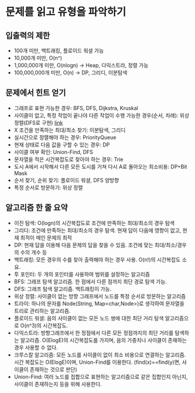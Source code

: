 # 문제를 읽고 유형을 파악하기

## 입출력의 제한
- 100개 미만, 백트래킹, 플로이드 워셜 가능
- 10,000개 미만, O(n^)
- 1,000,000개 미만, O(nlogn) -> Heap, 다익스트라, 정렬 가능
- 100,000,000개 미만, O(n) -> DP, 그리디, 이분탐색



## 문제에서 힌트 얻기
- 그래프로 표현 가능한 경우: BFS, DFS, Dijkstra, Kruskal
- 사이클이 없고, 특정 작업이 끝나야 다른 작업이 수행 가능한 경우(순서, 차례): 위상정렬(DFS로 구현)
[link](https://www.acmicpc.net/problem/1005)
- X 조건을 만족하는 최대/최소 찾기: 이분탐색, 그리디
- 실시간으로 정렬해야 하는 경우: PriorityQueue
- 현재 상태로 다음 값을 구할 수 있는 경우: DP
- 사이클 여부 확인: Union-Find, DFS
- 문자열을 적은 시간복잡도로 찾아야 하는 경우: Trie
- 도시 A에서 시작해서 다른 모든 도시를 거쳐 다시 A로 돌아오는 최소비용: DP+Bit Mask
- 순서 찾기, 순위 찾기: 플로이드 워셜, DFS 양방향
- 특정 순서로 방문하기: 위상 정렬


## 알고리즘 한 줄 요약
- 이진 탐색: O(logn)의 시간복잡도로 조건에 만족하는 최대/최소의 경우 탐색
- 그리디: 조건에 만족하는 최대/최소의 경우 탐색. 현재 답이 다음에 영향이 없고, 현재 최적이 메인 문제의 최적
- DP: 현재 답을 이용해 다음 문제의 답을 찾을 수 있음. 조건에 맞는 최대/최소/경우의 수의 개수 등
- 백트래킹: 모든 경우의 수를 찾아 출력해야 하는 경우 사용. O(n!)의 시간복잡도 소요.
- 투 포인터: 두 개의 포인터를 사용하여 범위를 설정하는 알고리즘
- BFS: 그래프 탐색 알고리즘. 한 점에서 다른 점까지 최단 경로 탐색 가능.
- DFS: 그래프 탐색 알고리즘. 백트래킹이 가능.
- 위상 정렬: 사이클이 없는 방향 그래프에서 노드를 특정 순서로 방문하는 알고리즘
- 트라이: 하나의 문자를 Node(String, Map<char,Node>)로 생각하여 문자열을 트리로 관리하는 알고리즘.
- 플로이드 워셜: 음의 사이클이 없는 모든 노드 쌍에 대한 최단 거리 탐색 알고리즘으로 O(n^3)의 시간복잡도.
- 다익스트라: 방향그래프에서 한 정점에서 다른 모든 정점까지의 최단 거리를 탐색하는 알고리즘. O(ElogE)의 시간복잡도를 가지며, 음의 가중치나 사이클이 존재하는 경우 사용할 수 없다.
- 크루스칼 알고리즘: 모든 노드를 사이클이 없이 최소 비용으로 연결하는 알고리즘. 시간 복잡도는 O(ElogE)이며, Union-Find를 이용한다. (find(x)==find(y)면, 사이클이 존재하는 것으로 판단)
- Union-Find: 여러 노드를 집합으로 표현하는 알고리즘으로 같은 집합인지 아닌지, 사이클이 존재하는지 등을 위해 사용한다.



